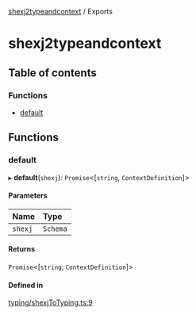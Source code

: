 [shexj2typeandcontext](README.md) / Exports

# shexj2typeandcontext

## Table of contents

### Functions

- [default](modules.md#default)

## Functions

### default

▸ **default**(`shexj`): `Promise`<[`string`, `ContextDefinition`]\>

#### Parameters

| Name | Type |
| :------ | :------ |
| `shexj` | `Schema` |

#### Returns

`Promise`<[`string`, `ContextDefinition`]\>

#### Defined in

[typing/shexjToTyping.ts:9](https://github.com/o-development/shexj2typeandcontext/blob/df506a2/lib/typing/shexjToTyping.ts#L9)
